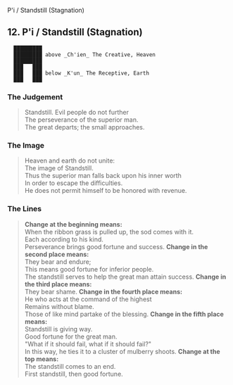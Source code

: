 P'i / Standstill (Stagnation)
## 12. P'i / Standstill (Stagnation)
      █████████
      █████████ above _Ch'ien_ The Creative, Heaven  
      █████████
      ███   ███
      ███   ███ below _K'un_ The Receptive, Earth  
      ███   ███
### The Judgement
> Standstill. Evil people do not further  
 The perseverance of the superior man.  
 The great departs; the small approaches.
### The Image
> Heaven and earth do not unite:  
 The image of Standstill.  
 Thus the superior man falls back upon his inner worth  
 In order to escape the difficulties.  
 He does not permit himself to be honored with revenue.
### The Lines

 > **Change at the beginning means:**  
 When the ribbon grass is pulled up, the sod comes with it.  
 Each according to his kind.  
 Perseverance brings good fortune and success.
 > **Change in the second place means:**  
 They bear and endure;  
 This means good fortune for inferior people.  
 The standstill serves to help the great man attain success.
 > **Change in the third place means:**  
 They bear shame.
 > **Change in the fourth place means:**  
 He who acts at the command of the highest  
 Remains without blame.  
 Those of like mind partake of the blessing.
 > **Change in the fifth place means:**  
 Standstill is giving way.  
 Good fortune for the great man.  
 "What if it should fail, what if it should fail?"  
 In this way, he ties it to a cluster of mulberry shoots.
 > **Change at the top means:**  
 The standstill comes to an end.  
 First standstill, then good fortune.



